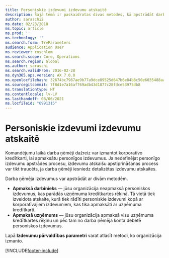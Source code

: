 ```yaml
---
title: Personiskie izdevumi izdevumu atskaitē
description: Šajā tēmā ir paskaidrotas divas metodes, kā apstrādāt darba ņēmēja personiskos izdevumus risinājumā Microsoft Dynamics 365 Finance.
author: saraschi2
ms.date: 02/23/2018
ms.topic: article
ms.prod: ''
ms.technology: ''
ms.search.form: TrvParameters
audience: Application User
ms.reviewer: roschlom
ms.search.scope: Core, Operations
ms.search.region: Global
ms.author: saraschi
ms.search.validFrom: 2016-02-28
ms.dyn365.ops.version: AX 7.0.0
ms.openlocfilehash: 32674bc7987ae9b77a9dce89525d647b6e84b8c50e6035488aafdb6a5dec1642
ms.sourcegitcommit: 7f8d1e7a16af769adb43d1877c28fdce53975db8
ms.translationtype: HT
ms.contentlocale: lv-LV
ms.lasthandoff: 08/06/2021
ms.locfileid: "6991315"
---
```

# <a name="personal-expenses-on-an-expense-report"></a>Personiskie izdevumi izdevumu atskaitē

Komandējumu laikā darba ņēmēji dažreiz var izmantot korporatīvo kredītkarti, lai apmaksātu personīgos izdevumus. Ja nedefinējat personīgo izdevumu apstrādes procesu, izdevumu atskaišu apstiprināšanas process var tikt traucēts, ja darba ņēmēji iesniedz detalizētas izdevumu atskaites. 

Darba ņēmēja izdevumus var apstrādāt ar divām metodēm.

- **Apmaksā darbinieks** — jūsu organizācija neapmaksā personiskos izdevumus, kas parādās uzņēmuma kredītkartes rēķinā. Tā vietā tiek izveidota atskaite, kurā tiek rādīti personiskie izdevumi kopā ar korporatīvajiem izdevumiem, kas tika apmaksāti ar uzņēmuma kredītkarti.
- **Apmaksā uzņēmums** — jūsu organizācija apmaksā visu uzņēmuma kredītkartes rēķinu un pēc tam no darba ņēmēja konta debetē personiskos izdevumus.

Lapā **Izdevumu pārvaldības parametri** varat atlasīt metodi, ko organizācija izmanto.


[!INCLUDE[footer-include](../includes/footer-banner.md)]